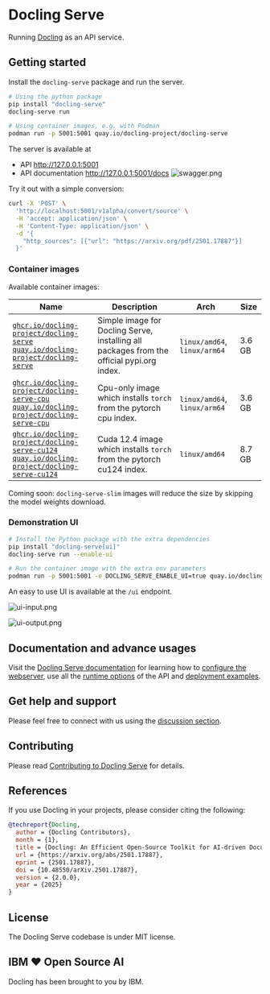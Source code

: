 # Docling Serve

Running [Docling](https://github.com/docling-project/docling) as an API service.

## Getting started

Install the `docling-serve` package and run the server.

```bash
# Using the python package
pip install "docling-serve"
docling-serve run

# Using container images, e.g. with Podman
podman run -p 5001:5001 quay.io/docling-project/docling-serve
```

The server is available at

- API <http://127.0.0.1:5001>
- API documentation <http://127.0.0.1:5001/docs>
  ![swagger.png](img/swagger.png)

Try it out with a simple conversion:

```bash
curl -X 'POST' \
  'http://localhost:5001/v1alpha/convert/source' \
  -H 'accept: application/json' \
  -H 'Content-Type: application/json' \
  -d '{
    "http_sources": [{"url": "https://arxiv.org/pdf/2501.17887"}]
  }'
```

### Container images

Available container images:

| Name | Description | Arch | Size |
| -----|-------------|------|------|
| [`ghcr.io/docling-project/docling-serve`](https://github.com/docling-project/docling-serve/pkgs/container/docling-serve) <br /> [`quay.io/docling-project/docling-serve`](https://quay.io/repository/docling-project/docling-serve) | Simple image for Docling Serve, installing all packages from the official pypi.org index. | `linux/amd64`, `linux/arm64` | 3.6 GB |
| [`ghcr.io/docling-project/docling-serve-cpu`](https://github.com/docling-project/docling-serve/pkgs/container/docling-serve-cpu) <br /> [`quay.io/docling-project/docling-serve-cpu`](https://quay.io/repository/docling-project/docling-serve-cpu) | Cpu-only image which installs `torch` from the pytorch cpu index. | `linux/amd64`, `linux/arm64` | 3.6 GB |
| [`ghcr.io/docling-project/docling-serve-cu124`](https://github.com/docling-project/docling-serve/pkgs/container/docling-serve-cu124) <br /> [`quay.io/docling-project/docling-serve-cu124`](https://quay.io/repository/docling-project/docling-serve-cu124) | Cuda 12.4 image which installs `torch` from the pytorch cu124 index. | `linux/amd64` | 8.7 GB |

Coming soon: `docling-serve-slim` images will reduce the size by skipping the model weights download.

### Demonstration UI

```bash
# Install the Python package with the extra dependencies
pip install "docling-serve[ui]"
docling-serve run --enable-ui

# Run the container image with the extra env parameters
podman run -p 5001:5001 -e DOCLING_SERVE_ENABLE_UI=true quay.io/docling-project/docling-serve
```

An easy to use UI is available at the `/ui` endpoint.

![ui-input.png](img/ui-input.png)

![ui-output.png](img/ui-output.png)

## Documentation and advance usages

Visit the [Docling Serve documentation](./docs/README.md) for learning how to [configure the webserver](./docs/configuration.md), use all the [runtime options](./docs/usage.md) of the API and [deployment examples](./docs/deployment.md).

## Get help and support

Please feel free to connect with us using the [discussion section](https://github.com/docling-project/docling/discussions).

## Contributing

Please read [Contributing to Docling Serve](https://github.com/docling-project/docling-serve/blob/main/CONTRIBUTING.md) for details.

## References

If you use Docling in your projects, please consider citing the following:

```bib
@techreport{Docling,
  author = {Docling Contributors},
  month = {1},
  title = {Docling: An Efficient Open-Source Toolkit for AI-driven Document Conversion},
  url = {https://arxiv.org/abs/2501.17887},
  eprint = {2501.17887},
  doi = {10.48550/arXiv.2501.17887},
  version = {2.0.0},
  year = {2025}
}
```

## License

The Docling Serve codebase is under MIT license.

## IBM ❤️ Open Source AI

Docling has been brought to you by IBM.
